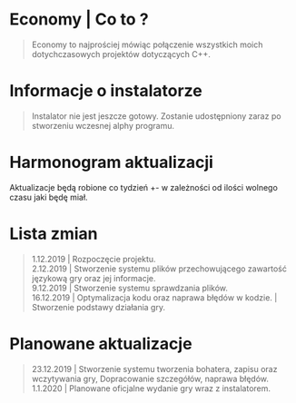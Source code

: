 # Economy | Co to ?
> Economy to najprościej mówiąc połączenie wszystkich moich dotychczasowych projektów dotyczących C++. 

# Informacje o instalatorze
> Instalator nie jest jeszcze gotowy. Zostanie udostępniony zaraz po stworzeniu wczesnej alphy programu.

# Harmonogram aktualizacji
Aktualizacje będą robione co tydzień +- w zależności od ilości wolnego czasu jaki będę miał.

# Lista zmian
> 1.12.2019  | Rozpoczęcie projektu.                                                                  
> 2.12.2019  | Stworzenie systemu plików przechowującego zawartość językową gry oraz jej informacje.  
> 9.12.2019  | Stworzenie systemu sprawdzania plików.                                                
> 16.12.2019  | Optymalizacja kodu oraz naprawa błędów w kodzie. | Stworzenie podstawy działania gry.

# Planowane aktualizacje
> 23.12.2019 | Stworzenie systemu tworzenia bohatera, zapisu oraz wczytywania gry, Dopracowanie szczegółów, naprawa błędów.
> 1.1.2020   | Planowane oficjalne wydanie gry wraz z instalatorem.
